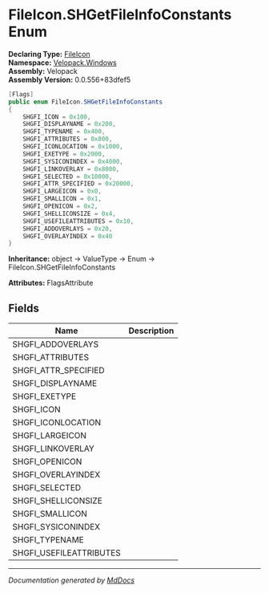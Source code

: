 ﻿<!--  
  <auto-generated>   
    The contents of this file were generated by a tool.  
    Changes to this file may be list if the file is regenerated  
  </auto-generated>   
-->

# FileIcon.SHGetFileInfoConstants Enum

**Declaring Type:** [FileIcon](../index.md)  
**Namespace:** [Velopack.Windows](../../index.md)  
**Assembly:** Velopack  
**Assembly Version:** 0.0.556+83dfef5

```csharp
[Flags]
public enum FileIcon.SHGetFileInfoConstants
{
    SHGFI_ICON = 0x100,
    SHGFI_DISPLAYNAME = 0x200,
    SHGFI_TYPENAME = 0x400,
    SHGFI_ATTRIBUTES = 0x800,
    SHGFI_ICONLOCATION = 0x1000,
    SHGFI_EXETYPE = 0x2000,
    SHGFI_SYSICONINDEX = 0x4000,
    SHGFI_LINKOVERLAY = 0x8000,
    SHGFI_SELECTED = 0x10000,
    SHGFI_ATTR_SPECIFIED = 0x20000,
    SHGFI_LARGEICON = 0x0,
    SHGFI_SMALLICON = 0x1,
    SHGFI_OPENICON = 0x2,
    SHGFI_SHELLICONSIZE = 0x4,
    SHGFI_USEFILEATTRIBUTES = 0x10,
    SHGFI_ADDOVERLAYS = 0x20,
    SHGFI_OVERLAYINDEX = 0x40
}
```

**Inheritance:** object → ValueType → Enum → FileIcon.SHGetFileInfoConstants

**Attributes:** FlagsAttribute

## Fields

| Name                     | Description |
| ------------------------ | ----------- |
| SHGFI\_ADDOVERLAYS       |             |
| SHGFI\_ATTRIBUTES        |             |
| SHGFI\_ATTR\_SPECIFIED   |             |
| SHGFI\_DISPLAYNAME       |             |
| SHGFI\_EXETYPE           |             |
| SHGFI\_ICON              |             |
| SHGFI\_ICONLOCATION      |             |
| SHGFI\_LARGEICON         |             |
| SHGFI\_LINKOVERLAY       |             |
| SHGFI\_OPENICON          |             |
| SHGFI\_OVERLAYINDEX      |             |
| SHGFI\_SELECTED          |             |
| SHGFI\_SHELLICONSIZE     |             |
| SHGFI\_SMALLICON         |             |
| SHGFI\_SYSICONINDEX      |             |
| SHGFI\_TYPENAME          |             |
| SHGFI\_USEFILEATTRIBUTES |             |

___

*Documentation generated by [MdDocs](https://github.com/ap0llo/mddocs)*
